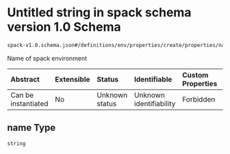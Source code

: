 # Untitled string in spack schema version 1.0 Schema

```txt
spack-v1.0.schema.json#/definitions/env/properties/create/properties/name
```

Name of spack environment

| Abstract            | Extensible | Status         | Identifiable            | Custom Properties | Additional Properties | Access Restrictions | Defined In                                                                      |
| :------------------ | :--------- | :------------- | :---------------------- | :---------------- | :-------------------- | :------------------ | :------------------------------------------------------------------------------ |
| Can be instantiated | No         | Unknown status | Unknown identifiability | Forbidden         | Allowed               | none                | [spack-v1.0.schema.json*](../out/spack-v1.0.schema.json "open original schema") |

## name Type

`string`
